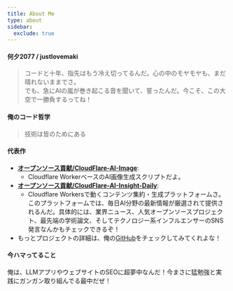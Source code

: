 ```yaml
---
title: About Me
type: about
sidebar:
  exclude: true
---
```

#### 何夕2077 / justlovemaki

> コードと十年、指先はもう冷え切ってるんだ。心の中のモヤモヤも、まだ晴れないままでさ。<br>
> でも、急にAIの嵐が巻き起こる音を聞いて、誓ったんだ。今こそ、この大空で一勝負するってね！

#### 俺のコード哲学

> 技術は皆のためにある

#### 代表作

*   **[オープンソース貢献/CloudFlare-AI-Image](https://github.com/justlovemaki/CloudFlare-AI-Image)**:
    *   Cloudflare WorkerベースのAI画像生成スクリプトだよ。
*   **[オープンソース貢献/CloudFlare-AI-Insight-Daily](https://github.com/justlovemaki/CloudFlare-AI-Insight-Daily)**:
    *   Cloudflare Workersで動くコンテンツ集約・生成プラットフォームさ。このプラットフォームでは、毎日AI分野の最新情報が厳選されて提供されるんだ。具体的には、業界ニュース、人気オープンソースプロジェクト、最先端の学術論文、そしてテクノロジー系インフルエンサーのSNS発言なんかもチェックできるぞ！
*   もっとプロジェクトの詳細は、俺の[GitHub](https://github.com/justlovemaki)をチェックしてみてくれよな！

#### 今ハマってること

俺は、LLMアプリやウェブサイトのSEOに超夢中なんだ！今まさに猛勉強と実践にガンガン取り組んでる最中だぜ！